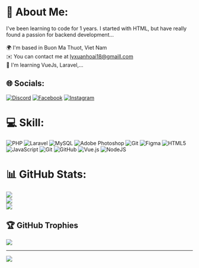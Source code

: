 # 💫 About Me:
I've been learning to code for 1 years. I started with HTML, but have really found a passion for backend development...<br><br>🌍  I'm based in Buon Ma Thuot, Viet Nam<br>✉️  You can contact me at lyxuanhoai18@gmaill.com<br>🧠  I'm learning VueJs, Laravel,...


## 🌐 Socials:
[![Discord](https://img.shields.io/badge/Discord-%237289DA.svg?logo=discord&logoColor=white)](https://discord.gg/hoailyhihi) [![Facebook](https://img.shields.io/badge/Facebook-%231877F2.svg?logo=Facebook&logoColor=white)](https://facebook.com/hoaily.vn) [![Instagram](https://img.shields.io/badge/Instagram-%23E4405F.svg?logo=Instagram&logoColor=white)](https://instagram.com/hoaily0602) 

# 💻 Skill:
![PHP](https://img.shields.io/badge/php-%23777BB4.svg?style=for-the-badge&logo=php&logoColor=white) ![Laravel](https://img.shields.io/badge/laravel-%23FF2D20.svg?style=for-the-badge&logo=laravel&logoColor=white) ![MySQL](https://img.shields.io/badge/mysql-4479A1.svg?style=for-the-badge&logo=mysql&logoColor=white) ![Adobe Photoshop](https://img.shields.io/badge/adobe%20photoshop-%2331A8FF.svg?style=for-the-badge&logo=adobe%20photoshop&logoColor=white) ![Git](https://img.shields.io/badge/git-%23F05033.svg?style=for-the-badge&logo=git&logoColor=white) ![Figma](https://img.shields.io/badge/figma-%23F24E1E.svg?style=for-the-badge&logo=figma&logoColor=white) ![HTML5](https://img.shields.io/badge/html5-%23E34F26.svg?style=for-the-badge&logo=html5&logoColor=white) ![JavaScript](https://img.shields.io/badge/javascript-%23323330.svg?style=for-the-badge&logo=javascript&logoColor=%23F7DF1E) ![Git](https://img.shields.io/badge/git-%23F05033.svg?style=for-the-badge&logo=git&logoColor=white) ![GitHub](https://img.shields.io/badge/github-%23121011.svg?style=for-the-badge&logo=github&logoColor=white) ![Vue.js](https://img.shields.io/badge/vue.js-%2335495e.svg?style=for-the-badge&logo=vuedotjs&logoColor=%234FC08D) ![NodeJS](https://img.shields.io/badge/node.js-6DA55F?style=for-the-badge&logo=node.js&logoColor=white)
# 📊 GitHub Stats:
![](https://github-readme-stats.vercel.app/api?username=hoaily2005&theme=dark&hide_border=false&include_all_commits=false&count_private=false)<br/>
![](https://github-readme-streak-stats.herokuapp.com/?user=hoaily2005&theme=dark&hide_border=false)<br/>
![](https://github-readme-stats.vercel.app/api/top-langs/?username=hoaily2005&theme=dark&hide_border=false&include_all_commits=false&count_private=false&layout=compact)

## 🏆 GitHub Trophies
![](https://github-profile-trophy.vercel.app/?username=hoaily2005&theme=radical&no-frame=false&no-bg=true&margin-w=4)

---
[![](https://visitcount.itsvg.in/api?id=hoaily2005&icon=7&color=0)](https://visitcount.itsvg.in)

<!-- Proudly created with GPRM ( https://gprm.itsvg.in ) -->
